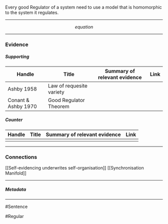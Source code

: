 Every good Regulator of a system need to use a model that is homomorphic to the system it regulates.
***
$$ equation $$
***
### Evidence
##### Supporting

| Handle              | Title                    | Summary of relevant evidence | Link                                                                                                                                                |
| ------------------- | ------------------------ | ---------------------------- | --------------------------------------------------------------------------------------------------------------------------------------------------- |
| Ashby 1958          | Law of requesite variety |                              | [](https://www.semanticscholar.org/paper/Requisite-Variety-and-Its-Implications-for-the-of-Ashby/27a35188355e6c0cb0425dab608f10160eb14bd2)          |
| Conant & Ashby 1970 | Good Regulator Theorem   |                              | [](https://www.semanticscholar.org/paper/Every-Good-Regulator-of-a-System-Must-Be-a-Model-of-Conant-Ashby/e676916093c326f6854b185fc81155900891df47) |
##### Counter
| Handle | Title | Summary of relevant evidence | Link |
| ------ | ----- | ---------------------------- | ---- |
|        |       |                              |      |

***
### Connections
[[Self-evidencing underwrites self-organisation]]
[[Synchronisation Manifold]]
***
##### Metadata
***
#Sentence 

#Regular 